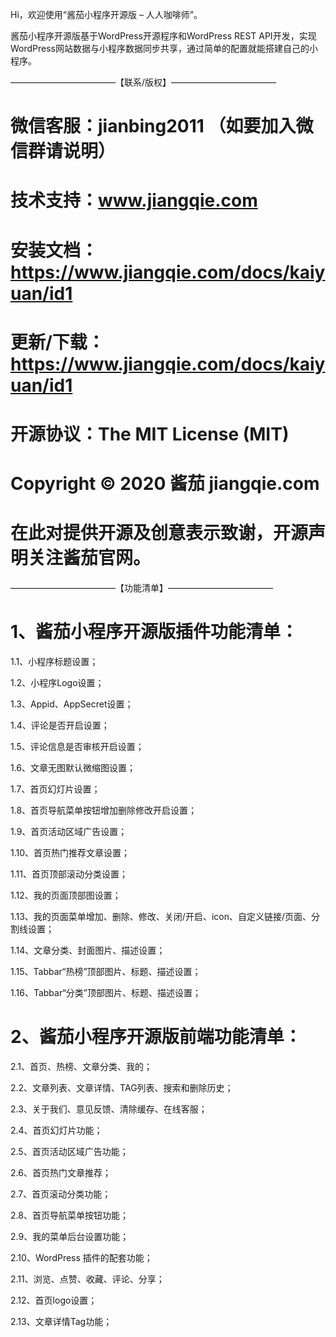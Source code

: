 

Hi，欢迎使用“酱茄小程序开源版 – 人人咖啡师”。

酱茄小程序开源版基于WordPress开源程序和WordPress REST API开发，实现WordPress网站数据与小程序数据同步共享，通过简单的配置就能搭建自己的小程序。


————————————【联系/版权】————————————

# 微信客服：jianbing2011 （如要加入微信群请说明）

# 技术支持：www.jiangqie.com

# 安装文档：https://www.jiangqie.com/docs/kaiyuan/id1

# 更新/下载：https://www.jiangqie.com/docs/kaiyuan/id1

# 开源协议：The MIT License (MIT)

# Copyright © 2020 酱茄 jiangqie.com

# 在此对提供开源及创意表示致谢，开源声明关注酱茄官网。


————————————【功能清单】————————————

# 1、酱茄小程序开源版插件功能清单：

1.1、小程序标题设置；

1.2、小程序Logo设置；

1.3、Appid、AppSecret设置；

1.4、评论是否开启设置；

1.5、评论信息是否审核开启设置；

1.6、文章无图默认微缩图设置；

1.7、首页幻灯片设置；

1.8、首页导航菜单按钮增加删除修改开启设置；

1.9、首页活动区域广告设置；

1.10、首页热门推荐文章设置；

1.11、首页顶部滚动分类设置；

1.12、我的页面顶部图设置；

1.13、我的页面菜单增加、删除、修改、关闭/开启、icon、自定义链接/页面、分割线设置；

1.14、文章分类、封面图片、描述设置；

1.15、Tabbar“热榜”顶部图片、标题、描述设置；

1.16、Tabbar“分类”顶部图片、标题、描述设置；



# 2、酱茄小程序开源版前端功能清单：

2.1、首页、热榜、文章分类、我的；

2.2、文章列表、文章详情、TAG列表、搜索和删除历史；

2.3、关于我们、意见反馈、清除缓存、在线客服；

2.4、首页幻灯片功能；

2.5、首页活动区域广告功能；

2.6、首页热门文章推荐；

2.7、首页滚动分类功能；

2.8、首页导航菜单按钮功能；

2.9、我的菜单后台设置功能；

2.10、WordPress 插件的配套功能；

2.11、浏览、点赞、收藏、评论、分享；

2.12、首页logo设置；

2.13、文章详情Tag功能；
